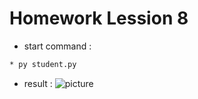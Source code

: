 # Homework Lession 8

* start command :
```cmd
* py student.py
```

* result :
![picture](result.JPG)



